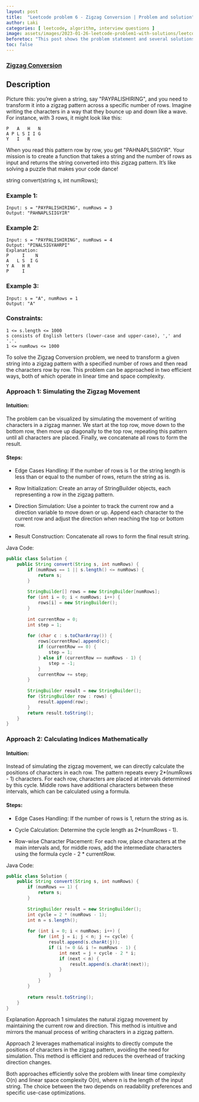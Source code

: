 ```yaml
---
layout: post
title:  "Leetcode problem 6 - Zigzag Conversion | Problem and solution"
author: Laki
categories: [ leetcode, algorithm, interview questions ]
image: assets/images/2023-01-26-leetcode-problem1-with-solutions/leetcode_meme1.png
beforetoc: "This post shows the problem statement and several solutions for leetcode Zigzag Conversion problem"
toc: false
---
```


### [Zigzag Conversion](https://leetcode.com/problems/zigzag-conversion/)

## Description

Picture this: you’re given a string, say "PAYPALISHIRING", and you need to transform it into a zigzag pattern across a specific number of rows. Imagine writing the characters in a way that they bounce up and down like a wave. For instance, with 3 rows, it might look like this:
```
P   A   H   N
A P L S I I G
Y   I   R
```
When you read this pattern row by row, you get "PAHNAPLSIIGYIR". Your mission is to create a function that takes a string and the number of rows as input and returns the string converted into this zigzag pattern. It’s like solving a puzzle that makes your code dance!

string convert(string s, int numRows);

### Example 1:
```
Input: s = "PAYPALISHIRING", numRows = 3
Output: "PAHNAPLSIIGYIR"
```
### Example 2:
```
Input: s = "PAYPALISHIRING", numRows = 4
Output: "PINALSIGYAHRPI"
Explanation:
P     I    N
A   L S  I G
Y A   H R
P     I
```
### Example 3:
```
Input: s = "A", numRows = 1
Output: "A"
```

### Constraints:
```
1 <= s.length <= 1000
s consists of English letters (lower-case and upper-case), ',' and '.'.
1 <= numRows <= 1000
```

To solve the Zigzag Conversion problem, we need to transform a given string into a zigzag pattern with a specified number of rows and then read the characters row by row. This problem can be approached in two efficient ways, both of which operate in linear time and space complexity.

### Approach 1: Simulating the Zigzag Movement
#### Intuition:
The problem can be visualized by simulating the movement of writing characters in a zigzag manner. We start at the top row, move down to the bottom row, then move up diagonally to the top row, repeating this pattern until all characters are placed. Finally, we concatenate all rows to form the result.

#### Steps:

- Edge Cases Handling: If the number of rows is 1 or the string length is less than or equal to the number of rows, return the string as is.

- Row Initialization: Create an array of StringBuilder objects, each representing a row in the zigzag pattern.

- Direction Simulation: Use a pointer to track the current row and a direction variable to move down or up. Append each character to the current row and adjust the direction when reaching the top or bottom row.

- Result Construction: Concatenate all rows to form the final result string.

Java Code:

```java
public class Solution {
    public String convert(String s, int numRows) {
        if (numRows == 1 || s.length() <= numRows) {
            return s;
        }
        
        StringBuilder[] rows = new StringBuilder[numRows];
        for (int i = 0; i < numRows; i++) {
            rows[i] = new StringBuilder();
        }
        
        int currentRow = 0;
        int step = 1;
        
        for (char c : s.toCharArray()) {
            rows[currentRow].append(c);
            if (currentRow == 0) {
                step = 1;
            } else if (currentRow == numRows - 1) {
                step = -1;
            }
            currentRow += step;
        }
        
        StringBuilder result = new StringBuilder();
        for (StringBuilder row : rows) {
            result.append(row);
        }
        return result.toString();
    }
}
```
### Approach 2: Calculating Indices Mathematically
#### Intuition:
Instead of simulating the zigzag movement, we can directly calculate the positions of characters in each row. The pattern repeats every 2*(numRows - 1) characters. For each row, characters are placed at intervals determined by this cycle. Middle rows have additional characters between these intervals, which can be calculated using a formula.

#### Steps:

- Edge Cases Handling: If the number of rows is 1, return the string as is.

- Cycle Calculation: Determine the cycle length as 2*(numRows - 1).

- Row-wise Character Placement: For each row, place characters at the main intervals and, for middle rows, add the intermediate characters using the formula cycle - 2 * currentRow.

Java Code:

```java
public class Solution {
    public String convert(String s, int numRows) {
        if (numRows == 1) {
            return s;
        }
        
        StringBuilder result = new StringBuilder();
        int cycle = 2 * (numRows - 1);
        int n = s.length();
        
        for (int i = 0; i < numRows; i++) {
            for (int j = i; j < n; j += cycle) {
                result.append(s.charAt(j));
                if (i != 0 && i != numRows - 1) {
                    int next = j + cycle - 2 * i;
                    if (next < n) {
                        result.append(s.charAt(next));
                    }
                }
            }
        }
        
        return result.toString();
    }
}
```
Explanation
Approach 1 simulates the natural zigzag movement by maintaining the current row and direction. This method is intuitive and mirrors the manual process of writing characters in a zigzag pattern.

Approach 2 leverages mathematical insights to directly compute the positions of characters in the zigzag pattern, avoiding the need for simulation. This method is efficient and reduces the overhead of tracking direction changes.

Both approaches efficiently solve the problem with linear time complexity 
O(n) and linear space complexity 
O(n), where 
n is the length of the input string. The choice between the two depends on readability preferences and specific use-case optimizations.

